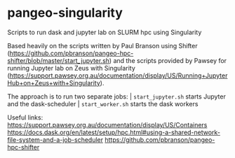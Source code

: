 # pangeo-singularity
Scripts to run dask and jupyter lab on SLURM hpc using Singularity

Based heavily on the scripts written by Paul Branson using Shifter (https://github.com/pbranson/pangeo-hpc-shifter/blob/master/start_jupyter.sh) and the scripts provided by Pawsey for running Jupyter lab on Zeus with Singularity (https://support.pawsey.org.au/documentation/display/US/Running+JupyterHub+on+Zeus+with+Singularity).

The approach is to run two separate jobs:
| `start_jupyter.sh` starts Jupyter and the dask-scheduler
| `start_worker.sh` starts the dask workers



Useful links:
https://support.pawsey.org.au/documentation/display/US/Containers
https://docs.dask.org/en/latest/setup/hpc.html#using-a-shared-network-file-system-and-a-job-scheduler
https://github.com/pbranson/pangeo-hpc-shifter

